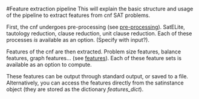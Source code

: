 #Feature extraction pipeline
This will explain the basic structure and usage of the pipeline to extract features from cnf SAT problems.

First, the cnf undergoes pre-processing (see [pre-processing](pre-processing.md)). SatELite, tautology reduction, clause reduction, unit clause reduction.
Each of these processes _is_ available as an option. (Specify with input?).

Features of the cnf are then extracted. Problem size features, balance features, graph features... (see [features](features.md)).
Each of these feature sets is available as an option to compute.

These features can be output through standard output, or saved to a file. Alternatively, you can access the features 
directly from the satinstance object (they are stored as the dictionary _features_dict_).